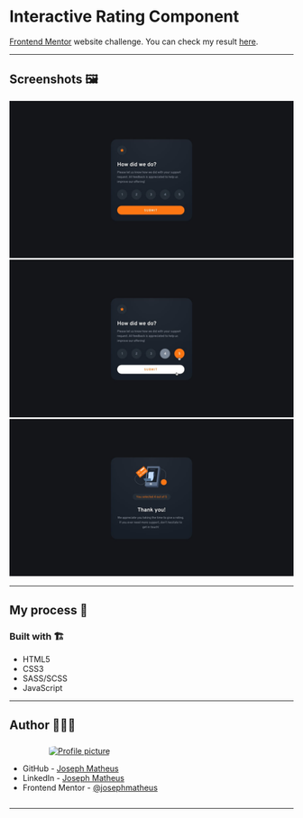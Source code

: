 # Interactive Rating Component

[Frontend Mentor](https://www.frontendmentor.io/challenges/advice-generator-app-QdUG-13db/hub/advice-generator-app-xc999hubLx) website challenge. You can check my result [here](https://josephmatheus.github.io/interactive-rating-component/).

---
## Screenshots 🖼

<img src="assets/images/desktop-design.jpg" alt="desktop-design">
<img src="assets/images/active-states.jpg" alt="desktop-design">
<img src="assets/images/desktop-thank-you-state.jpg" alt="desktop-design">

---

## My process 📝
### Built with 🏗

- HTML5
- CSS3
- SASS/SCSS
- JavaScript

---

## Author 👷🏻‍♂️

<div style="display: flex; flex-direction: column; align-items:flex-start; margin-top: 25px;">
<a href="https://www.github.com/josephmatheus" style="margin-left: 70px;">
    <img src="https://avatars.githubusercontent.com/u/89085971?v=4" alt="Profile picture" width="100px" style="border-radius: 15%;">
</a>

- GitHub - [Joseph Matheus](https://github.com/josephmatheus)
- LinkedIn - [Joseph Matheus](https://www.linkedin.com/in/josephmatheus/)
- Frontend Mentor - [@josephmatheus](https://www.frontendmentor.io/profile/josephmatheus)

</div>

---
